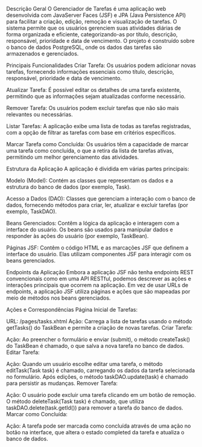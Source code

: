 Descrição Geral
O Gerenciador de Tarefas é uma aplicação web desenvolvida com JavaServer Faces (JSF) e JPA (Java Persistence API) para facilitar a criação, edição, remoção e visualização de tarefas. O sistema permite que os usuários gerenciem suas atividades diárias de forma organizada e eficiente, categorizando-as por título, descrição, responsável, prioridade e data de vencimento. O projeto é construído sobre o banco de dados PostgreSQL, onde os dados das tarefas são armazenados e gerenciados.

Principais Funcionalidades
Criar Tarefa: Os usuários podem adicionar novas tarefas, fornecendo informações essenciais como título, descrição, responsável, prioridade e data de vencimento.

Atualizar Tarefa: É possível editar os detalhes de uma tarefa existente, permitindo que as informações sejam atualizadas conforme necessário.

Remover Tarefa: Os usuários podem excluir tarefas que não são mais relevantes ou necessárias.

Listar Tarefas: A aplicação exibe uma lista de todas as tarefas registradas, com a opção de filtrar as tarefas com base em critérios específicos.

Marcar Tarefa como Concluída: Os usuários têm a capacidade de marcar uma tarefa como concluída, o que a retira da lista de tarefas ativas, permitindo um melhor gerenciamento das atividades.

Estrutura da Aplicação
A aplicação é dividida em várias partes principais:

Modelo (Model): Contém as classes que representam os dados e a estrutura do banco de dados (por exemplo, Task).

Acesso a Dados (DAO): Classes que gerenciam a interação com o banco de dados, fornecendo métodos para criar, ler, atualizar e excluir tarefas (por exemplo, TaskDAO).

Beans Gerenciados: Contêm a lógica da aplicação e interagem com a interface do usuário. Os beans são usados para manipular dados e responder às ações do usuário (por exemplo, TaskBean).

Páginas JSF: Contêm o código HTML e as marcações JSF que definem a interface do usuário. Elas utilizam componentes JSF para interagir com os beans gerenciados.

Endpoints da Aplicação
Embora a aplicação JSF não tenha endpoints REST convencionais como em uma API RESTful, podemos descrever as ações e interações principais que ocorrem na aplicação. Em vez de usar URLs de endpoints, a aplicação JSF utiliza páginas e ações que são mapeadas por meio de métodos nos beans gerenciados.

Ações e Correspondências
Página Inicial de Tarefas:

URL: /pages/tasks.xhtml
Ação: Carrega a lista de tarefas usando o método getTasks() do TaskBean e permite a criação de novas tarefas.
Criar Tarefa:

Ação: Ao preencher o formulário e enviar (submit), o método createTask() do TaskBean é chamado, o que salva a nova tarefa no banco de dados.
Editar Tarefa:

Ação: Quando um usuário escolhe editar uma tarefa, o método editTask(Task task) é chamado, carregando os dados da tarefa selecionada no formulário. Após edições, o método taskDAO.update(task) é chamado para persistir as mudanças.
Remover Tarefa:

Ação: O usuário pode excluir uma tarefa clicando em um botão de remoção. O método deleteTask(Task task) é chamado, que utiliza taskDAO.delete(task.getId()) para remover a tarefa do banco de dados.
Marcar como Concluída:

Ação: A tarefa pode ser marcada como concluída através de uma ação no botão na interface, que altera o estado completed da tarefa e atualiza o banco de dados.
